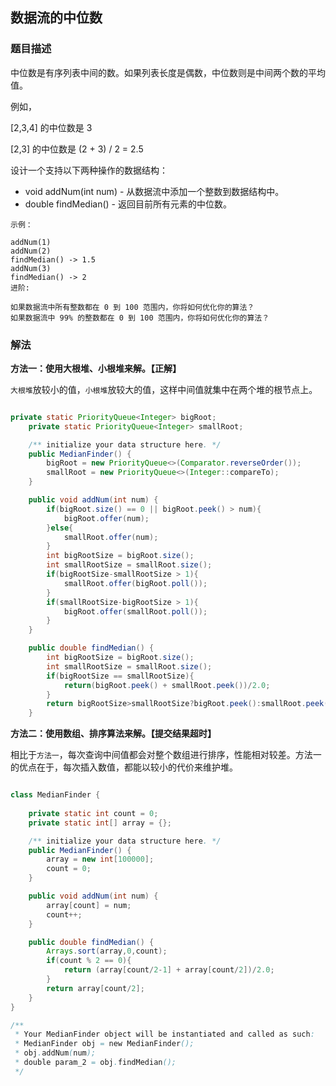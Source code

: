## 数据流的中位数
### 题目描述

中位数是有序列表中间的数。如果列表长度是偶数，中位数则是中间两个数的平均值。

例如，

[2,3,4] 的中位数是 3

[2,3] 的中位数是 (2 + 3) / 2 = 2.5

设计一个支持以下两种操作的数据结构：

- void addNum(int num) - 从数据流中添加一个整数到数据结构中。
- double findMedian() - 返回目前所有元素的中位数。

```
示例：

addNum(1)
addNum(2)
findMedian() -> 1.5
addNum(3) 
findMedian() -> 2
进阶:

如果数据流中所有整数都在 0 到 100 范围内，你将如何优化你的算法？
如果数据流中 99% 的整数都在 0 到 100 范围内，你将如何优化你的算法？

```

### 解法

**方法一：使用大根堆、小根堆来解。【正解】**

``大根堆``放较小的值，``小根堆``放较大的值，这样中间值就集中在两个堆的根节点上。

```java

private static PriorityQueue<Integer> bigRoot;
    private static PriorityQueue<Integer> smallRoot;

    /** initialize your data structure here. */
    public MedianFinder() {
        bigRoot = new PriorityQueue<>(Comparator.reverseOrder());
        smallRoot = new PriorityQueue<>(Integer::compareTo);
    }

    public void addNum(int num) {
        if(bigRoot.size() == 0 || bigRoot.peek() > num){
            bigRoot.offer(num);
        }else{
            smallRoot.offer(num);
        }
        int bigRootSize = bigRoot.size();
        int smallRootSize = smallRoot.size();
        if(bigRootSize-smallRootSize > 1){
            smallRoot.offer(bigRoot.poll());
        }
        if(smallRootSize-bigRootSize > 1){
            bigRoot.offer(smallRoot.poll());
        }
    }

    public double findMedian() {
        int bigRootSize = bigRoot.size();
        int smallRootSize = smallRoot.size();
        if(bigRootSize == smallRootSize){
            return(bigRoot.peek() + smallRoot.peek())/2.0;
        }
        return bigRootSize>smallRootSize?bigRoot.peek():smallRoot.peek();
    }

```


**方法二：使用数组、排序算法来解。【提交结果超时】**

相比于``方法一``，每次查询中间值都会对整个数组进行排序，性能相对较差。方法一的优点在于，每次插入数值，都能以较小的代价来维护堆。



```java

class MedianFinder {
    
    private static int count = 0;
    private static int[] array = {};

    /** initialize your data structure here. */
    public MedianFinder() {
        array = new int[100000];
        count = 0;
    }

    public void addNum(int num) {
        array[count] = num;
        count++;
    }

    public double findMedian() {
        Arrays.sort(array,0,count);
        if(count % 2 == 0){
            return (array[count/2-1] + array[count/2])/2.0;
        }
        return array[count/2];
    }
}

/**
 * Your MedianFinder object will be instantiated and called as such:
 * MedianFinder obj = new MedianFinder();
 * obj.addNum(num);
 * double param_2 = obj.findMedian();
 */

```
